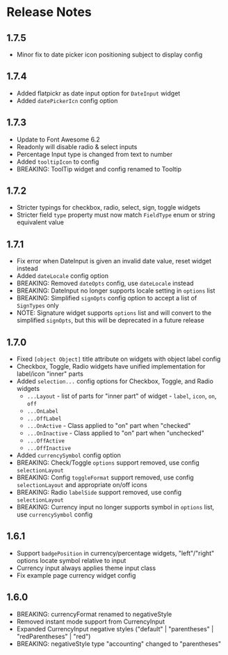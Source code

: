 # Release Notes

## 1.7.5

- Minor fix to date picker icon positioning subject to display config

## 1.7.4

- Added flatpickr as date input option for `DateInput` widget
- Added `datePickerIcn` config option

## 1.7.3

- Update to Font Awesome 6.2
- Readonly will disable radio & select inputs
- Percentage Input type is changed from text to number
- Added `tooltipIcon` to config
- BREAKING: ToolTip widget and config renamed to Tooltip

## 1.7.2

- Stricter typings for checkbox, radio, select, sign, toggle widgets
- Stricter field `type` property must now match `FieldType` enum or string equivalent value

## 1.7.1

- Fix error when DateInput is given an invalid date value, reset widget instead
- Added `dateLocale` config option
- BREAKING: Removed `dateOpts` config, use `dateLocale` instead
- BREAKING: DateInput no longer supports locale setting in `options` list
- BREAKING: Simplified `signOpts` config option to accept a list of `SignTypes` only
- NOTE: Signature widget supports `options` list and will convert to the simplified `signOpts`, but this will be deprecated in a future release

## 1.7.0

- Fixed `[object Object]` title attribute on widgets with object label config
- Checkbox, Toggle, Radio widgets have unified implementation for label/icon "inner" parts
- Added `selection...` config options for Checkbox, Toggle, and Radio widgets
  - `...Layout` - list of parts for "inner part" of widget - `label`, `icon`, `on`, `off`
  - `...OnLabel`
  - `...OffLabel`
  - `...OnActive` - Class applied to "on" part when "checked"
  - `...OnInactive` - Class applied to "on" part when "unchecked"
  - `...OffActive`
  - `...OffInactive`
- Added `currencySymbol` config option
- BREAKING: Check/Toggle `options` support removed, use config `selectionLayout`
- BREAKING: Config `toggleFormat` support removed, use config `selectionLayout` and appropriate on/off icons
- BREAKING: Radio `labelSide` support removed, use config `selectionLayout`
- BREAKING: Currency input no longer supports symbol in `options` list, use `currencySymbol` config

## 1.6.1

- Support `badgePosition` in currency/percentage widgets, "left"/"right" options locate symbol relative to input
- Currency input always applies theme input class
- Fix example page currency widget config

## 1.6.0

- BREAKING: currencyFormat renamed to negativeStyle
- Removed instant mode support from CurrencyInput
- Expanded CurrencyInput negative styles ("default" | "parentheses" | "redParentheses" | "red")
- BREAKING: negativeStyle type "accounting" changed to "parentheses"
